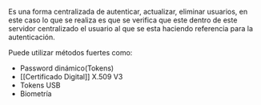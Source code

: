 Es una forma centralizada de autenticar, actualizar, eliminar usuarios, en este caso lo que se realiza es que se verifica que este dentro de este servidor centralizado el usuario al que se esta haciendo referencia para la autenticación.

Puede utilizar métodos fuertes como:

- Password dinámico(Tokens)
- [[Certificado Digital]]  X.509 V3
- Tokens USB
- Biometría
